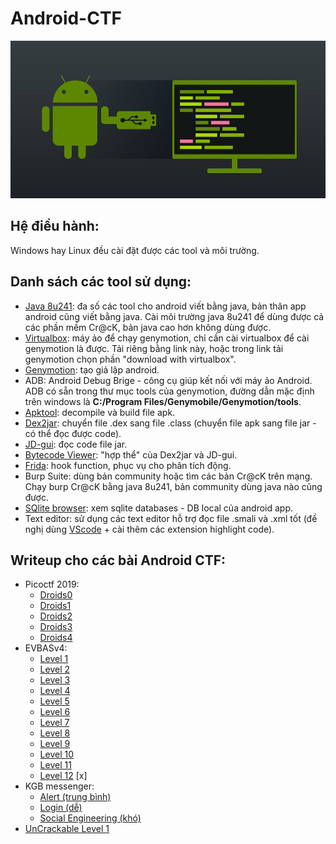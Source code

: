 # Android-CTF

![android-re](https://github.com/MinhNhatTran/Android-CTF/blob/master/android.jpg)

## Hệ điều hành:
Windows hay Linux đều cài đặt được các tool và môi trường.

## Danh sách các tool sử dụng:
- [Java 8u241](https://java.com/en/download/manual.jsp): đa số các tool cho android viết bằng java, bản thân app android cũng viết bằng java. Cài môi trường java 8u241 để dùng được cả các phần mềm Cr@cK, bản java cao hơn không dùng được. 
- [Virtualbox](https://www.virtualbox.org/wiki/Downloads): máy ảo để chạy genymotion, chỉ cần cài virtualbox để cài genymotion là được. Tải riêng bằng link này, hoặc trong link tải genymotion chọn phần "download with virtualbox".
- [Genymotion](https://www.genymotion.com/download/): tạo giả lập android.
- ADB: Android Debug Brige - công cụ giúp kết nối với máy ảo Android. ADB có sẵn trong thư mục tools của genymotion, đường dẫn mặc định trên windows là **C:/Program Files/Genymobile/Genymotion/tools**.
- [Apktool](https://ibotpeaches.github.io/Apktool/install/): decompile và build file apk.
- [Dex2jar](https://github.com/pxb1988/dex2jar): chuyển file .dex sang file .class (chuyển file apk sang file jar - có thể đọc được code).
- [JD-gui](http://java-decompiler.github.io/): đọc code file jar.
- [Bytecode Viewer](https://bytecodeviewer.com/): "hợp thể" của Dex2jar và JD-gui.
- [Frida](https://frida.re/): hook function, phục vụ cho phân tích động.
- Burp Suite: dùng bản community hoặc tìm các bản Cr@cK trên mạng. Chạy burp Cr@cK bằng java 8u241, bản community dùng java nào cũng được.
- [SQlite browser](https://sqlitebrowser.org/): xem sqlite databases - DB local của android app.
- Text editor: sử dụng các text editor hỗ trợ đọc file .smali và .xml tốt (đề nghị dùng [VScode](https://code.visualstudio.com/download) + cài thêm các extension highlight code).

## Writeup cho các bài Android CTF:
- Picoctf 2019:
  - [Droids0](https://github.com/MinhNhatTran/Android-CTF/blob/master/pico2019/zero/writeup.md)
  - [Droids1](https://github.com/MinhNhatTran/Android-CTF/blob/master/pico2019/one/writeup.md)
  - [Droids2](https://github.com/MinhNhatTran/Android-CTF/blob/master/pico2019/two/writeup.md)
  - [Droids3](https://github.com/MinhNhatTran/Android-CTF/blob/master/pico2019/three/writeup.md)
  - [Droids4](https://github.com/MinhNhatTran/Android-CTF/blob/master/pico2019/four/writeup.md)
- EVBASv4:
  - [Level 1](https://github.com/MinhNhatTran/Android-CTF/blob/master/EVABS/writeup.md#level-1---debug-me)
  - [Level 2](https://github.com/MinhNhatTran/Android-CTF/blob/master/EVABS/writeup.md#level-2---file-access)
  - [Level 3](https://github.com/MinhNhatTran/Android-CTF/blob/master/EVABS/writeup.md#level-3---strings)
  - [Level 4](https://github.com/MinhNhatTran/Android-CTF/blob/master/EVABS/writeup.md#level-4---resource)
  - [Level 5](https://github.com/MinhNhatTran/Android-CTF/blob/master/EVABS/writeup.md#level-5---shares-and-preferences)
  - [Level 6](https://github.com/MinhNhatTran/Android-CTF/blob/master/EVABS/writeup.md#level-6---db-leak)
  - [Level 7](https://github.com/MinhNhatTran/Android-CTF/blob/master/EVABS/writeup.md#level-7---export)
  - [Level 8](https://github.com/MinhNhatTran/Android-CTF/blob/master/EVABS/writeup.md#level-8---decode)
  - [Level 9](https://github.com/MinhNhatTran/Android-CTF/blob/master/EVABS/writeup.md#level-9---smali-injection)
  - [Level 10](https://github.com/MinhNhatTran/Android-CTF/blob/master/EVABS/writeup.md#level-10---intercept)
  - [Level 11](https://github.com/MinhNhatTran/Android-CTF/blob/master/EVABS/writeup.md#level-11---custom-perm)
  - [Level 12](https://github.com/MinhNhatTran/Android-CTF/blob/master/EVABS/writeup.md#level-12---instrument) [x]
- KGB messenger:
  - [Alert (trung bình)](https://github.com/MinhNhatTran/Android-CTF/blob/master/KGB%20messenger/writeup.md#alert-trung-b%C3%ACnh)
  - [Login (dễ)](https://github.com/MinhNhatTran/Android-CTF/blob/master/KGB%20messenger/writeup.md#login-d%E1%BB%85)
  - [Social Engineering (khó)](https://github.com/MinhNhatTran/Android-CTF/blob/master/KGB%20messenger/writeup.md#social-engineering-kh%C3%B3)
- [UnCrackable Level 1](https://github.com/MinhNhatTran/Android-CTF/blob/master/UnCrackable%20Level%201/writeup.md)
